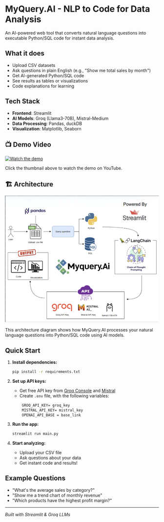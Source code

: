 # MyQuery.AI - NLP to Code for Data Analysis

An AI-powered web tool that converts natural language questions into executable Python/SQL code for instant data analysis.

## What it does
- Upload CSV datasets 
- Ask questions in plain English (e.g., "Show me total sales by month")
- Get AI-generated Python/SQL code
- See results as tables or visualizations
- Code explanations for learning

## Tech Stack
- **Frontend**: Streamlit
- **AI Models**: Groq (Llama3-70B), Mistral-Medium
- **Data Processing**: Pandas, duckDB
- **Visualization**: Matplotlib, Seaborn

## 📺 Demo Video

[![Watch the demo](https://img.youtube.com/vi/SZSf2Ct9ivQ/0.jpg)](https://youtu.be/dc4CWhvoRv8)

Click the thumbnail above to watch the demo on YouTube.

## 🏗️ Architecture

![App Architecture](assets/archictecture.png)

This architecture diagram shows how MyQuery.AI processes your natural language questions into Python/SQL code using AI models.


## Quick Start
1. **Install dependencies:**
   ```bash
   pip install -r requirements.txt
   ```

2. **Set up API keys:**
   - Get free API key from [Groq Console](https://console.groq.com/) and [Mistral](https://console.mistral.ai/build/agents)
   - Create `.env` file, with the following variables:
     ```
      GROQ_API_KEY= groq_key
      MISTRAL_API_KEY= mistral_key
      OPENAI_API_BASE = base_link
     ```

3. **Run the app:**
   ```bash
   streamlit run main.py
   ```

4. **Start analyzing:**
   - Upload your CSV file
   - Ask questions about your data
   - Get instant code and results!

## Example Questions
- "What's the average sales by category?"
- "Show me a trend chart of monthly revenue"
- "Which products have the highest profit margin?"

---
*Built with Streamlit & Groq LLMs*
